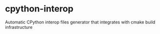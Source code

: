 # cpython-interop
Automatic CPython interop files generator that integrates with cmake build infrastructure
